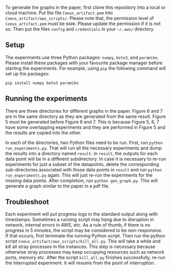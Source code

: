 To generate the graphs in the paper, first clone this repository into a local or cloud machine. Put the file <code>Coeus_artifact.pem</code> into <code>Coeus_artifact/aws_scripts/</code>. Please note that, the permission level of <code>Coeus_artifact.pem</code> must be <code>0400</code>. Please update the permission if it is not so. Then put the files <code>config</code> and <code>credentials</code> in your <code>~/.aws/</code> directory.

## Setup

The experiments use three Python packages: <code>numpy</code>, <code>boto3</code>, and <code>paramiko</code>. Please install these packages with your favourite package manager before starting the experiments. For example, using <code>pip</code> the following command will set up the packages:

    pip install numpy boto3 paramiko
    
## Running the experiments

There are three directories for different graphs in the paper. Figure 6 and 7 are in the same directory as they are generated from the same result. Figure 5 must be generated before Figure 6 and 7. This is because Figure 5, 6, 7 have some overlapping experiments and they are performed in Figure 5 and the results are copied into the other.

In each of the directories, two Python files need to be run. First, run <code>python run_experiments.py</code>. That will run all the necessary experiments and dump the results into a directory named <code>result</code>. In <code>result</code>, the outputs for each data point will be in a different subdirectory. In case it is necessary to re-run experiments for just a subset of the datapoints, delete the corresponding sub-directories associated with those data points in <code>result</code> and run <code>python run_experiments.py</code> again. This will just re-run the experiments for the missing data points. After completion, run <code>python gen_graph.py</code>. This will generate a graph similar to the paper in a pdf file.

## Troubleshoot

Each experiment will put progress logs in the standard output along with timestamps. Sometimes a running script may hang due to disruption in network, internal errors in AWS, etc. As a rule of thumb, if there is no progress in 5 minutes, the script may be considered to be non-responsive. If that occurs, first terminate the running Python script. Then run the python script <code>Coeus_artifact/aws_scripts/kill_all.py</code>. This will take a while and kill all stray processes in the instances. This step is necessary because otherwise stray processes may keep occupying resources such as network ports, memory etc. After the script <code>kill_all.py</code> finishes successfully, re-run the interrupted experiment. it will resume from the point of interruption.


